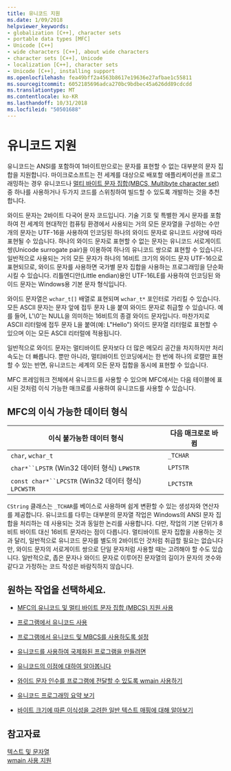 ```yaml
---
title: 유니코드 지원
ms.date: 1/09/2018
helpviewer_keywords:
- globalization [C++], character sets
- portable data types [MFC]
- Unicode [C++]
- wide characters [C++], about wide characters
- character sets [C++], Unicode
- localization [C++], character sets
- Unicode [C++], installing support
ms.openlocfilehash: fea49bff2a4563b8617e19636e27afbae1c55811
ms.sourcegitcommit: 6052185696adca270bc9bdbec45a626dd89cdcdd
ms.translationtype: MT
ms.contentlocale: ko-KR
ms.lasthandoff: 10/31/2018
ms.locfileid: "50501688"
---
```

# <a name="support-for-unicode"></a>유니코드 지원

유니코드는 ANSI를 포함하여 1바이트만으로는 문자를 표현할 수 없는 대부분의 문자 집합을 지원합니다. 마이크로소프트는 전 세계를 대상으로 배포할 애플리케이션을 프로그래밍하는 경우 유니코드나 [멀티 바이트 문자 집합(MBCS, Multibyte character set)](../text/support-for-multibyte-character-sets-mbcss.md) 중 하나를 사용하거나 두가지 코드를 스위칭하여 빌드할 수 있도록 개발하는 것을 추천합니다.

와이드 문자는 2바이트 다국어 문자 코드입니다. 기술 기호 및 특별한 게시 문자를 포함하여 전 세계의 현대적인 컴퓨팅 환경에서 사용되는 거의 모든 문자열을 구성하는 수만 개의 문자는 UTF-16을 사용하여 인코딩된 하나의 와이드 문자로 유니코드 사양에 따라 표현될 수 있습니다. 하나의 와이드 문자로 표현할 수 없는 문자는 유니코드 서로게이트 쌍(Unicode surrogate pair)을 이용하여 하나의 유니코드 쌍으로 표현할 수 있습니다. 일반적으로 사용되는 거의 모든 문자가 하나의 16비트 크기의 와이드 문자 UTF-16으로 표현되므로, 와이드 문자를 사용하면 국가별 문자 집합을 사용하는 프로그래밍을 단순화시킬 수 있습니다. 리틀엔디안(Little endian)용인 UTF-16LE를 사용하여 인코딩된 와이드 문자는 Windows용 기본 문자 형식입니다.

와이드 문자열은 `wchar_t[]` 배열로 표현되며 `wchar_t*` 포인터로 가리킬 수 있습니다. 모든 ASCII 문자는 문자 앞에 접두 문자 L을 붙여 와이드 문자로 취급할 수 있습니다. 예를 들어, L'\0'는 NULL을 의미하는 16비트의 종결 와이드 문자입니다. 마찬가지로 ASCII 리터럴에 접두 문자 L을 붙여(예: L"Hello") 와이드 문자열 리터럴로 표현할 수 있으며 이는 모든 ASCII 리터럴에 적용됩니다.	

일반적으로 와이드 문자는 멀티바이트 문자보다 더 많은 메모리 공간을 차지하지만 처리 속도는 더 빠릅니다. 뿐만 아니라, 멀티바이트 인코딩에서는 한 번에 하나의 로캘만 표현할 수 있는 반면, 유니코드는 세계의 모든 문자 집합을 동시에 표현할 수 있습니다.

MFC 프레임워크 전체에서 유니코드를 사용할 수 있으며 MFC에서는 다음 테이블에 표시된 것처럼 이식 가능한 매크로를 사용하여 유니코드를 사용할 수 있습니다.

## <a name="portable-data-types-in-mfc"></a>MFC의 이식 가능한 데이터 형식

|이식 불가능한 데이터 형식|다음 매크로로 바뀜|
|-----------------------------|----------------------------|
|`char`, `wchar_t`|`_TCHAR`|
|`char*``LPSTR` (Win32 데이터 형식) `LPWSTR`|`LPTSTR`|
|`const char*``LPCSTR` (Win32 데이터 형식) `LPCWSTR`|`LPCTSTR`|

`CString` 클래스는 `_TCHAR`를 베이스로 사용하며 쉽게 변환할 수 있는 생성자와 연산자를 제공합니다. 유니코드를 다루는 대부분의 문자열 작업은 Windows의 ANSI 문자 집합을 처리하는 데 사용되는 것과 동일한 논리를 사용합니다. 다만, 작업의 기본 단위가 8비트 바이트 대신 16비트 문자라는 점이 다릅니다. 멀티바이트 문자 집합을 사용하는 것과 달리, 일반적으로 유니코드 문자를 별도의 2바이트인 것처럼 취급할 필요는 없습니다만, 와이드 문자의 서로게이트 쌍으로 단일 문자처럼 사용할 때는 고려해야 할 수도 있습니다. 일반적으로, 좁은 문자나 와이드 문자로 이루어진 문자열의 길이가 문자의 갯수와 같다고 가정하는 코드 작성은 바람직하지 않습니다.

## <a name="what-do-you-want-to-do"></a>원하는 작업을 선택하세요.

- [MFC의 유니코드 및 멀티 바이트 문자 집합 (MBCS) 지원 사용](../atl-mfc-shared/unicode-and-multibyte-character-set-mbcs-support.md)

- [프로그램에서 유니코드 사용](../text/international-enabling.md)

- [프로그램에서 유니코드 및 MBCS를 사용하도록 설정](../text/internationalization-strategies.md)

- [유니코드를 사용하여 국제화된 프로그램을 만들려면](../text/unicode-programming-summary.md)

- [유니코드의 이점에 대하여 알아봅니다](../text/benefits-of-character-set-portability.md)

- [와이드 문자 인수를 프로그램에 전달할 수 있도록 wmain 사용하기](../text/support-for-using-wmain.md)

- [유니코드 프로그래밍 요약 보기](../text/unicode-programming-summary.md)

- [바이트 크기에 따른 이식성을 고려한 일반 텍스트 매핑에 대해 알아보기](../text/generic-text-mappings-in-tchar-h.md)

## <a name="see-also"></a>참고자료

[텍스트 및 문자열](../text/text-and-strings-in-visual-cpp.md)<br/>
[wmain 사용 지원](../text/support-for-using-wmain.md)
